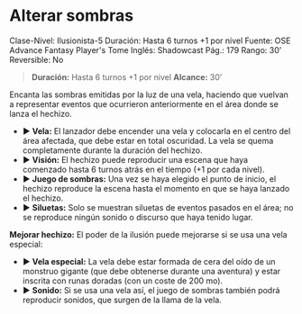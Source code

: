 # Alterar sombras

Clase-Nivel: Ilusionista-5
Duración: Hasta 6 turnos +1 por nivel
Fuente: OSE Advance Fantasy Player's Tome
Inglés: Shadowcast
Pág.: 179
Rango: 30’
Reversible: No

> **Duración:** Hasta 6 turnos +1 por nivel
**Alcance:** 30’
> 

Encanta las sombras emitidas por la luz de una vela, haciendo que vuelvan a representar eventos que ocurrieron anteriormente en el área donde se lanza el hechizo.

- ▶ **Vela:** El lanzador debe encender una vela y colocarla en el centro del área afectada, que debe estar en total oscuridad. La vela se quema completamente durante la duración del hechizo.
- ▶ **Visión:** El hechizo puede reproducir una escena que haya comenzado hasta 6 turnos atrás en el tiempo (+1 por cada nivel).
- ▶ **Juego de sombras:** Una vez se haya elegido el punto de inicio, el hechizo reproduce la escena hasta el momento en que se haya lanzado el hechizo.
- ▶ **Siluetas:** Solo se muestran siluetas de eventos pasados en el área; no se reproduce ningún sonido o discurso que haya tenido lugar.

**Mejorar hechizo:** El poder de la ilusión puede mejorarse si se usa una vela especial:

- ▶ **Vela especial:** La vela debe estar formada de cera del oído de un monstruo gigante (que debe obtenerse durante una aventura) y estar inscrita con runas doradas (con un coste de 200 mo).
- ▶ **Sonido:** Si se usa una vela así, el juego de sombras también podrá reproducir sonidos, que surgen de la llama de la vela.
